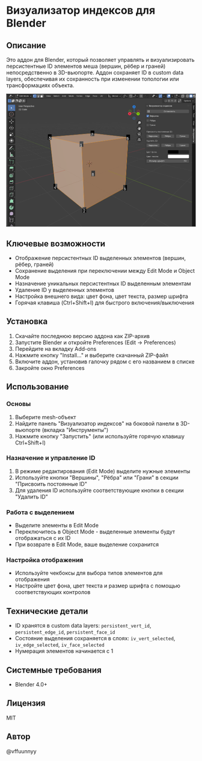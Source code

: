 # Визуализатор индексов для Blender

## Описание
Это аддон для Blender, который позволяет управлять и визуализировать персистентные ID элементов меша (вершин, рёбер и граней) непосредственно в 3D-вьюпорте. Аддон сохраняет ID в custom data layers, обеспечивая их сохранность при изменении топологии или трансформациях объекта.

![preview](./preview.png)

## Ключевые возможности
- Отображение персистентных ID выделенных элементов (вершин, рёбер, граней)
- Сохранение выделения при переключении между Edit Mode и Object Mode
- Назначение уникальных персистентных ID выделенным элементам
- Удаление ID у выделенных элементов
- Настройка внешнего вида: цвет фона, цвет текста, размер шрифта
- Горячая клавиша (Ctrl+Shift+I) для быстрого включения/выключения

## Установка
1. Скачайте последнюю версию аддона как ZIP-архив
2. Запустите Blender и откройте Preferences (Edit → Preferences)
3. Перейдите на вкладку Add-ons
4. Нажмите кнопку "Install..." и выберите скачанный ZIP-файл
5. Включите аддон, установив галочку рядом с его названием в списке
6. Закройте окно Preferences

## Использование
### Основы
1. Выберите mesh-объект
2. Найдите панель "Визуализатор индексов" на боковой панели в 3D-вьюпорте (вкладка "Инструменты")
3. Нажмите кнопку "Запустить" (или используйте горячую клавишу Ctrl+Shift+I)

### Назначение и управление ID
1. В режиме редактирования (Edit Mode) выделите нужные элементы
2. Используйте кнопки "Вершины", "Рёбра" или "Грани" в секции "Присвоить постоянные ID"
3. Для удаления ID используйте соответствующие кнопки в секции "Удалить ID"

### Работа с выделением
- Выделите элементы в Edit Mode
- Переключитесь в Object Mode - выделенные элементы будут отображаться с их ID
- При возврате в Edit Mode, ваше выделение сохранится

### Настройка отображения
- Используйте чекбоксы для выбора типов элементов для отображения
- Настройте цвет фона, цвет текста и размер шрифта с помощью соответствующих контролов

## Технические детали
- ID хранятся в custom data layers: `persistent_vert_id`, `persistent_edge_id`, `persistent_face_id`
- Состояние выделения сохраняется в слоях: `iv_vert_selected`, `iv_edge_selected`, `iv_face_selected`
- Нумерация элементов начинается с 1

## Системные требования
- Blender 4.0+

## Лицензия
MIT

## Автор
@vffuunnyy
